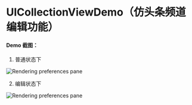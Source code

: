 # UICollectionViewDemo（仿头条频道编辑功能）

#### Demo 截图：
1. 普通状态下

![Rendering preferences pane](http://a4.qpic.cn/psb?/V12N2OY12YLQdL/DJ1pn1zB3MUZSvuYimQGfICpIdEOcWQDrmQFORAc4ks!/m/dFMBAAAAAAAA&bo=2ARsCdgEbAkDCSw!&rf=photolist)

2. 编辑状态下

![Rendering preferences pane](
http://a3.qpic.cn/psb?/V12N2OY12YLQdL/8lELF8DxHEBr25ybawOz284uoBltodHOq3MroNFmmZI!/m/dL4AAAAAAAAA&bo=2ARsCdgEbAkDCSw!&rf=photolist)

